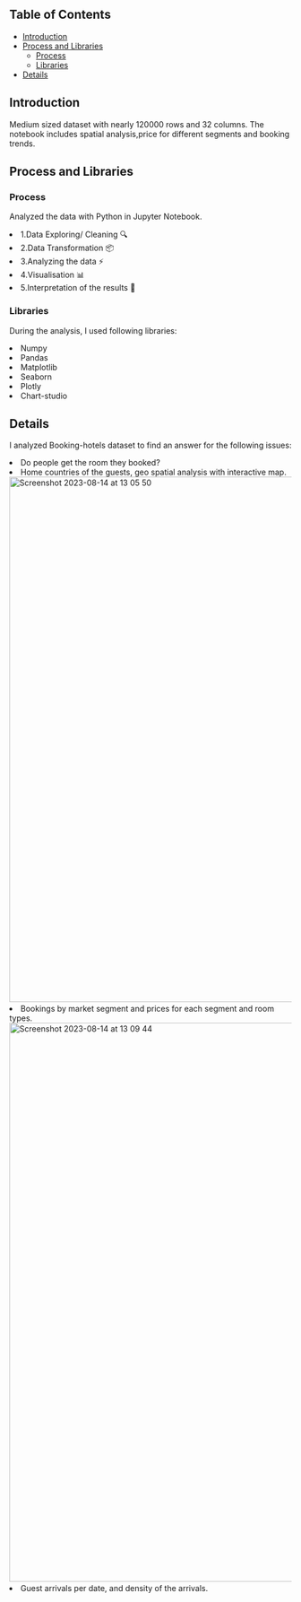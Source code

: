 ## Table of Contents
- [Introduction](#introduction)
- [Process and Libraries](#Process-and-libraries)
  - [Process](#Process)
  - [Libraries](#Libraries)
- [Details](#details)


## Introduction
Medium sized dataset with nearly 120000 rows and 32 columns. The notebook includes spatial analysis,price for different segments and booking trends.

## Process and Libraries
### Process
Analyzed the data with Python in Jupyter Notebook.
 <li> 1.Data Exploring/ Cleaning 🔍
 <li> 2.Data Transformation 📦
 <li> 3.Analyzing the data ⚡️
 <li> 4.Visualisation 📊
 <li> 5.Interpretation of the results 🧠

### Libraries
During the analysis, I used following libraries:

<li>Numpy              
<li>Pandas            
<li>Matplotlib         
<li>Seaborn            
<li>Plotly               
<li>Chart-studio
  
## Details

I analyzed Booking-hotels dataset to find an answer for the following issues:
<li> Do people get the room they booked?
<li> Home countries of the guests, geo spatial analysis with interactive map.

<img width="937" alt="Screenshot 2023-08-14 at 13 05 50" src="https://github.com/lilalayla/Data_Analysis_Projects/assets/126274626/dcd892f4-0333-49c2-aa6a-421a529bc2a9">
 
<li> Bookings by market segment and prices for each segment and room types.

<img width="997" alt="Screenshot 2023-08-14 at 13 09 44" src="https://github.com/lilalayla/Data_Analysis_Projects/assets/126274626/30f70981-8035-4129-ad56-6728f57c3dfc">

<li> Guest arrivals per date, and density of the arrivals.

